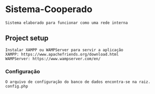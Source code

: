 # Sistema-Cooperado
```
Sistema elaborado para funcionar como uma rede interna
```

## Project setup
```
Instalar XAMPP ou WAMPServer para servir a aplicação
XAMPP: https://www.apachefriends.org/download.html
WAMPServer: https://www.wampserver.com/en/
```

### Configuração
```
O arquivo de configuração do banco de dados encontra-se na raiz. config.php
```
